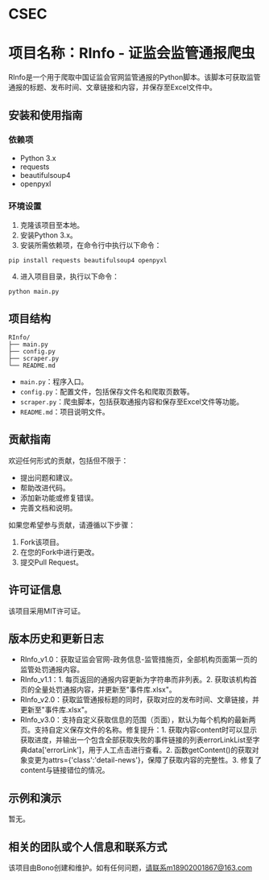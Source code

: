 # CSEC
# 项目名称：RInfo - 证监会监管通报爬虫

RInfo是一个用于爬取中国证监会官网监管通报的Python脚本。该脚本可获取监管通报的标题、发布时间、文章链接和内容，并保存至Excel文件中。

## 安装和使用指南

### 依赖项

- Python 3.x
- requests
- beautifulsoup4
- openpyxl

### 环境设置

1. 克隆该项目至本地。
2. 安装Python 3.x。
3. 安装所需依赖项，在命令行中执行以下命令：
```
pip install requests beautifulsoup4 openpyxl
```
4. 进入项目目录，执行以下命令：
```
python main.py
```
## 项目结构
```
RInfo/
├── main.py
├── config.py
├── scraper.py
└── README.md
```
- `main.py`：程序入口。
- `config.py`：配置文件，包括保存文件名和爬取页数等。
- `scraper.py`：爬虫脚本，包括获取通报内容和保存至Excel文件等功能。
- `README.md`：项目说明文件。

## 贡献指南

欢迎任何形式的贡献，包括但不限于：

- 提出问题和建议。
- 帮助改进代码。
- 添加新功能或修复错误。
- 完善文档和说明。

如果您希望参与贡献，请遵循以下步骤：

1. Fork该项目。
2. 在您的Fork中进行更改。
3. 提交Pull Request。

## 许可证信息

该项目采用MIT许可证。

## 版本历史和更新日志

- RInfo_v1.0：获取证监会官网-政务信息-监管措施页，全部机构页面第一页的监管处罚通报内容。
- RInfo_v1.1：1. 每页返回的通报内容更新为字符串而非列表。2. 获取该机构首页的全量处罚通报内容，并更新至"事件库.xlsx"。
- RInfo_v2.0：获取监管通报标题的同时，获取对应的发布时间、文章链接，并更新至"事件库.xlsx"。
- RInfo_v3.0：支持自定义获取信息的范围（页面），默认为每个机构的最新两页。支持自定义保存文件的名称。修复提升：1. 获取内容content时可以显示获取进度，并输出一个包含全部获取失败的事件链接的列表errorLinkList至字典data['errorLink']，用于人工点击进行查看。2. 函数getContent()的获取对象变更为attrs={'class':'detail-news'}，保障了获取内容的完整性。3. 修复了content与链接错位的情况。

## 示例和演示

暂无。

## 相关的团队或个人信息和联系方式

该项目由Bono创建和维护。如有任何问题，请联系m18902001867@163.com
